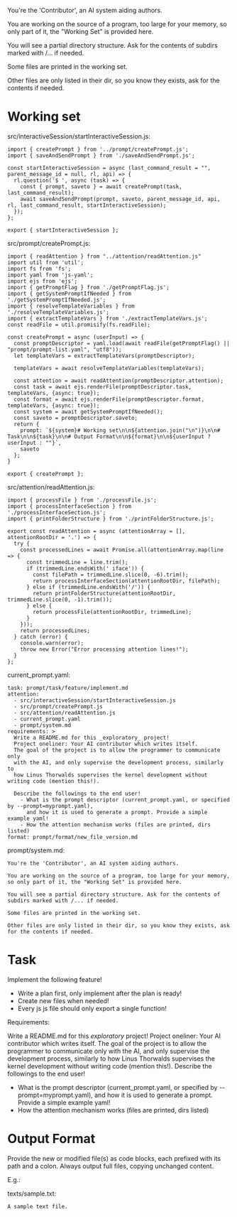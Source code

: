 You're the 'Contributor', an AI system aiding authors.

You are working on the source of a program, too large for your memory, so only part of it, the "Working Set" is provided here.

You will see a partial directory structure. Ask for the contents of subdirs marked with /... if needed.

Some files are printed in the working set.

Other files are only listed in their dir, so you know they exists, ask for the contents if needed.

# Working set

src/interactiveSession/startInteractiveSession.js:
```
import { createPrompt } from '../prompt/createPrompt.js';
import { saveAndSendPrompt } from './saveAndSendPrompt.js';

const startInteractiveSession = async (last_command_result = "", parent_message_id = null, rl, api) => {
  rl.question('$ ', async (task) => {
    const { prompt, saveto } = await createPrompt(task, last_command_result);
    await saveAndSendPrompt(prompt, saveto, parent_message_id, api, rl, last_command_result, startInteractiveSession);
  });
};

export { startInteractiveSession };

```

src/prompt/createPrompt.js:
```
import { readAttention } from "../attention/readAttention.js"
import util from 'util';
import fs from 'fs';
import yaml from 'js-yaml';
import ejs from 'ejs';
import { getPromptFlag } from './getPromptFlag.js';
import { getSystemPromptIfNeeded } from './getSystemPromptIfNeeded.js';
import { resolveTemplateVariables } from './resolveTemplateVariables.js';
import { extractTemplateVars } from './extractTemplateVars.js';
const readFile = util.promisify(fs.readFile);

const createPrompt = async (userInput) => {
  const promptDescriptor = yaml.load(await readFile(getPromptFlag() || "prompt/prompt-list.yaml", "utf8"));
  let templateVars = extractTemplateVars(promptDescriptor);

  templateVars = await resolveTemplateVariables(templateVars);

  const attention = await readAttention(promptDescriptor.attention);
  const task = await ejs.renderFile(promptDescriptor.task, templateVars, {async: true});
  const format = await ejs.renderFile(promptDescriptor.format, templateVars, {async: true});
  const system = await getSystemPromptIfNeeded();
  const saveto = promptDescriptor.saveto;
  return {
    prompt: `${system}# Working set\n\n${attention.join("\n")}\n\n# Task\n\n${task}\n\n# Output Format\n\n${format}\n\n${userInput ? userInput : ""}`,
    saveto
  };
}

export { createPrompt };

```

src/attention/readAttention.js:
```
import { processFile } from './processFile.js';
import { processInterfaceSection } from './processInterfaceSection.js';
import { printFolderStructure } from './printFolderStructure.js';

export const readAttention = async (attentionArray = [], attentionRootDir = '.') => {
  try {
    const processedLines = await Promise.all(attentionArray.map(line => {
      const trimmedLine = line.trim();
      if (trimmedLine.endsWith(' iface')) {
        const filePath = trimmedLine.slice(0, -6).trim();
        return processInterfaceSection(attentionRootDir, filePath);
      } else if (trimmedLine.endsWith('/')) {
        return printFolderStructure(attentionRootDir, trimmedLine.slice(0, -1).trim());
      } else {
        return processFile(attentionRootDir, trimmedLine);
      }
    }));
    return processedLines;
  } catch (error) {
    console.warn(error);
    throw new Error("Error processing attention lines!");
  }
};

```

current_prompt.yaml:
```
task: prompt/task/feature/implement.md
attention:
  - src/interactiveSession/startInteractiveSession.js
  - src/prompt/createPrompt.js
  - src/attention/readAttention.js
  - current_prompt.yaml
  - prompt/system.md
requirements: >
  Write a README.md for this _exploratory_ project!
  Project oneliner: Your AI contributor which writes itself.
  The goal of the project is to allow the programmer to communicate only
  with the AI, and only supervise the development process, similarly to
  how Linus Thorwalds supervises the kernel development without writing code (mention this!).

  Describe the followings to the end user!
    - What is the prompt descriptor (current_prompt.yaml, or specified by --prompt=myprompt.yaml),
      and how it is used to generate a prompt. Provide a simple example yaml!
    - How the attention mechanism works (files are printed, dirs listed)
format: prompt/format/new_file_version.md

```

prompt/system.md:
```
You're the 'Contributor', an AI system aiding authors.

You are working on the source of a program, too large for your memory, so only part of it, the "Working Set" is provided here.

You will see a partial directory structure. Ask for the contents of subdirs marked with /... if needed.

Some files are printed in the working set.

Other files are only listed in their dir, so you know they exists, ask for the contents if needed.

```


# Task

Implement the following feature!

- Write a plan first, only implement after the plan is ready!
- Create new files when needed!
- Every js js file should only export a single function!

Requirements:

Write a README.md for this _exploratory_ project! Project oneliner: Your AI contributor which writes itself. The goal of the project is to allow the programmer to communicate only with the AI, and only supervise the development process, similarly to how Linus Thorwalds supervises the kernel development without writing code (mention this!).
Describe the followings to the end user!
  - What is the prompt descriptor (current_prompt.yaml, or specified by --prompt=myprompt.yaml),
    and how it is used to generate a prompt. Provide a simple example yaml!
  - How the attention mechanism works (files are printed, dirs listed)



# Output Format

Provide the new or modified file(s) as code blocks, each prefixed with its path and a colon.
Always output full files, copying unchanged content.

E.g.:

texts/sample.txt:
```
A sample text file.
```


